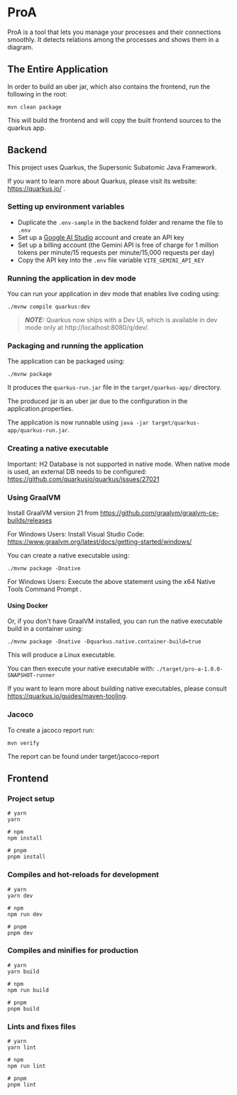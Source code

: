# ProA

ProA is a tool that lets you manage your processes and their connections smoothly. It detects relations among the processes and shows them in a diagram.

## The Entire Application

In order to build an uber jar, which also contains the frontend, run the following in the root:

```mvn clean package```

This will build the frontend and will copy the built frontend sources to the quarkus app.


## Backend

This project uses Quarkus, the Supersonic Subatomic Java Framework.

If you want to learn more about Quarkus, please visit its website: https://quarkus.io/ .

### Setting up environment variables

- Duplicate the `.env-sample` in the backend folder and rename the file to `.env`
- Set up a [Google AI Studio](https://aistudio.google.com/app) account and create an API key
- Set up a billing account (the Gemini API is free of charge for 1 million tokens per minute/15 requests per minute/15,000 requests per day)
- Copy the API key into the `.env` file variable `VITE_GEMINI_API_KEY`

### Running the application in dev mode

You can run your application in dev mode that enables live coding using:
```shell script
./mvnw compile quarkus:dev
```

> **_NOTE:_**  Quarkus now ships with a Dev UI, which is available in dev mode only at http://localhost:8080/q/dev/.

### Packaging and running the application

The application can be packaged using:
```shell script
./mvnw package
```
It produces the `quarkus-run.jar` file in the `target/quarkus-app/` directory.

The produced jar is an uber jar due to the configuration in the application.properties.

The application is now runnable using `java -jar target/quarkus-app/quarkus-run.jar`.


### Creating a native executable

Important: H2 Database is not supported in native mode. When native mode is used, an external DB needs to be configured: https://github.com/quarkusio/quarkus/issues/27021

### Using GraalVM
Install GraalVM version 21 from https://github.com/graalvm/graalvm-ce-builds/releases

For Windows Users:
Install Visual Studio Code: https://www.graalvm.org/latest/docs/getting-started/windows/

You can create a native executable using: 
```shell script
./mvnw package -Dnative
```
For Windows Users: Execute the above statement using the x64 Native Tools Command Prompt .

#### Using Docker

Or, if you don't have GraalVM installed, you can run the native executable build in a container using: 
```shell script
./mvnw package -Dnative -Dquarkus.native.container-build=true
```

This will produce a Linux executable.

You can then execute your native executable with: `./target/pro-a-1.0.0-SNAPSHOT-runner`

If you want to learn more about building native executables, please consult https://quarkus.io/guides/maven-tooling.

### Jacoco

To create a jacoco report run:
```shell script
mvn verify
```

The report can be found under target/jacoco-report


## Frontend

### Project setup

```
# yarn
yarn

# npm
npm install

# pnpm
pnpm install
```

### Compiles and hot-reloads for development

```
# yarn
yarn dev

# npm
npm run dev

# pnpm
pnpm dev
```

### Compiles and minifies for production

```
# yarn
yarn build

# npm
npm run build

# pnpm
pnpm build
```

### Lints and fixes files

```
# yarn
yarn lint

# npm
npm run lint

# pnpm
pnpm lint
```
